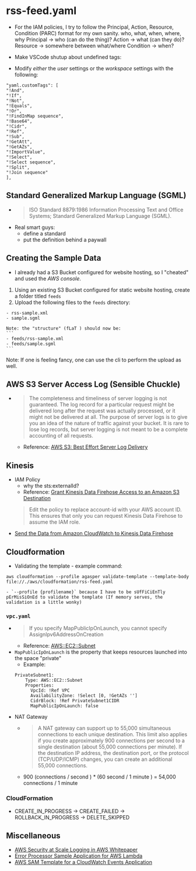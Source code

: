 # rss-feed.yaml
- For the IAM policies, I try to follow the Principal, Action, Resource, Condition (PARC) format for my own sanity.
who, what, when, where, why
Principal -> who (can do the thing)?
Action -> what (can they do)?
Resource -> somewhere between what/where
Condition -> when?


- Make VSCode shutup about undefined tags:
- Modify _either_ the *user* settings or the *workspace* settings with the following:
```
"yaml.customTags": [
"!And",
"!If",
"!Not",
"!Equals",
"!Or",
"!FindInMap sequence",
"!Base64",
"!Cidr",
"!Ref",
"!Sub",
"!GetAtt",
"!GetAZs",
"!ImportValue",
"!Select",
"!Select sequence",
"!Split",
"!Join sequence"
],
```

## Standard Generalized Markup Language (SGML)
- >   ISO Standard 8879:1986 Information Processing Text and
   Office Systems; Standard Generalized Markup Language (SGML).
- Real smart guys:
    - define a standard
    - put the definition behind a paywall



## Creating the Sample Data
- I already had a S3 Bucket configured for website hosting, so I "cheated" and used the _AWS console_.
1. Using an existing S3 Bucket configured for static website hosting, create a folder titled `feeds`
2. Upload the following files to the `feeds` directory:
```
- rss-sample.xml
- sample.sgml
```
    Note: the "structure" (fLaT ) should now be:
    ```
    - feeds/rss-sample.xml
    - feeds/sample.sgml
    ```
Note: If one is feeling fancy, one can use the cli to perform the upload as well.


## AWS S3 Server Access Log (Sensible Chuckle)
- >  The completeness and timeliness of server logging is not guaranteed. The log record for a particular request might be delivered long after the request was actually processed, or it might not be delivered at all. The purpose of server logs is to give you an idea of the nature of traffic against your bucket. It is rare to lose log records, but server logging is not meant to be a complete accounting of all requests.
    - Reference: [AWS S3: Best Effort Server Log Delivery](https://docs.aws.amazon.com/AmazonS3/latest/dev/ServerLogs.html?shortFooter=true#LogDeliveryBestEffort)



## Kinesis
- IAM Policy
    - why the sts:externalId? 
    - Reference: [Grant Kinesis Data Firehose Access to an Amazon S3 Destination](https://docs.aws.amazon.com/firehose/latest/dev/controlling-access.html?shortFooter=true#using-iam-s3)
    >  Edit the policy to replace account-id with your AWS account ID. This ensures that only you can request Kinesis Data Firehose to assume the IAM role.
- [Send the Data from Amazon CloudWatch to Kinesis Data Firehose](https://docs.aws.amazon.com/firehose/latest/dev/cw-to-delivery-stream.html)

## Cloudformation
- Validating the template - example command: 
```
aws cloudformation --profile agasper validate-template --template-body file://./aws/cloudformation/rss-feed.yaml
```
    - `--profile {profilename}` because I have to be sUfFiCiEnTly pErMisSiOnEd to validate the template (If memory serves, the validation is a little wonky)



### `vpc.yaml`
- >  If you specify MapPublicIpOnLaunch, you cannot specify AssignIpv6AddressOnCreation
    - Reference: [AWS::EC2::Subnet](https://docs.aws.amazon.com/AWSCloudFormation/latest/UserGuide/aws-resource-ec2-subnet.html#cfn-ec2-subnet-mappubliciponlaunch)
- `MapPublicIpOnLaunch` is the property that keeps resources launched into the space "private"
    - Example:
    ```
    PrivateSubnet1:
        Type: AWS::EC2::Subnet
        Properties:
          VpcId: !Ref VPC
          AvailabilityZone: !Select [0, !GetAZs '']
          CidrBlock: !Ref PrivateSubnet1CIDR
          MapPublicIpOnLaunch: false
    ```
- NAT Gateway
    - >  A NAT gateway can support up to 55,000 simultaneous connections to each unique destination. This limit also applies if you create approximately 900 connections per second to a single destination (about 55,000 connections per minute). If the destination IP address, the destination port, or the protocol (TCP/UDP/ICMP) changes, you can create an additional 55,000 connections. 
    - 900 (connections / second ) * (60 second / 1 minute ) = 54,000 connections / 1 minute


### CloudFormation
- CREATE_IN_PROGRESS -> CREATE_FAILED -> ROLLBACK_IN_PROGRESS -> DELETE_SKIPPED

## Miscellaneous 
- [AWS Security at Scale Logging in AWS Whitepaper](https://d1.awsstatic.com/whitepapers/compliance/AWS_Security_at_Scale_Logging_in_AWS_Whitepaper.pdf)
- [Error Processor Sample Application for AWS Lambda](https://docs.aws.amazon.com/lambda/latest/dg/sample-errorprocessor.html?shortFooter=true#sample-errorprocessor-template)
- [AWS SAM Template for a CloudWatch Events Application](https://docs.aws.amazon.com/lambda/latest/dg/with-scheduledevents-example-use-app-spec.html)

